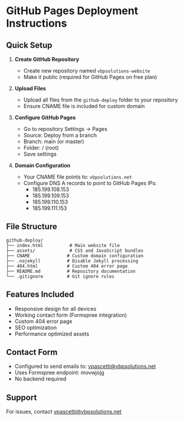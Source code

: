 # GitHub Pages Deployment Instructions

## Quick Setup

1. **Create GitHub Repository**
   - Create new repository named `vbpsolutions-website`
   - Make it public (required for GitHub Pages on free plan)

2. **Upload Files**
   - Upload all files from the `github-deploy` folder to your repository
   - Ensure CNAME file is included for custom domain

3. **Configure GitHub Pages**
   - Go to repository Settings → Pages
   - Source: Deploy from a branch
   - Branch: main (or master)
   - Folder: / (root)
   - Save settings

4. **Domain Configuration**
   - Your CNAME file points to: `vbpsolutions.net`
   - Configure DNS A records to point to GitHub Pages IPs:
     - 185.199.108.153
     - 185.199.109.153
     - 185.199.110.153
     - 185.199.111.153

## File Structure
```
github-deploy/
├── index.html          # Main website file
├── assets/             # CSS and JavaScript bundles
├── CNAME              # Custom domain configuration
├── .nojekyll          # Disable Jekyll processing
├── 404.html           # Custom 404 error page
├── README.md          # Repository documentation
└── .gitignore         # Git ignore rules
```

## Features Included
- Responsive design for all devices
- Working contact form (Formspree integration)
- Custom 404 error page
- SEO optimization
- Performance optimized assets

## Contact Form
- Configured to send emails to: vpascetti@vbpsolutions.net
- Uses Formspree endpoint: movwjojg
- No backend required

## Support
For issues, contact vpascetti@vbpsolutions.net